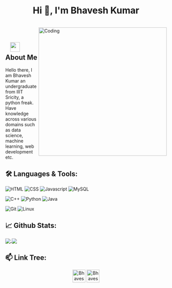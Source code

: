 

<!--
**bhavesh-20/bhavesh-20** is a ✨ _special_ ✨ repository because its `README.md` (this file) appears on your GitHub profile.

Here are some ideas to get you started:

- 🔭 I’m currently working on ...
- 🌱 I’m currently learning ...
- 👯 I’m looking to collaborate on ...
- 🤔 I’m looking for help with ...
- 💬 Ask me about ...
- 📫 How to reach me: ...
- 😄 Pronouns: ...
- ⚡ Fun fact: ...
-->
<h1 align="center">Hi 👋, I'm Bhavesh Kumar</h1>

</br>
<img align="right" alt="Coding" width="400" src="https://media.giphy.com/media/Y4ak9Ki2GZCbJxAnJD/giphy.gif">
</br>

## &nbsp; &nbsp;<img src="https://media.giphy.com/media/WUlplcMpOCEmTGBtBW/giphy.gif" width="30"> **About Me**

Hello there, I am Bhavesh Kumar an undergraduate from IIIT Sricity, a python freak. Have knowledge across various domains such as data science, machine learning, web development etc.
## 🛠️ **Languages & Tools:**

![HTML](https://img.shields.io/badge/html%20-%23E34F26.svg?&style=for-the-badge&logo=html5&logoColor=white)
![CSS](https://img.shields.io/badge/css%20-%231572B6.svg?&style=for-the-badge&logo=css3&logoColor=white)
![Javascript](https://img.shields.io/badge/-Javascript-ffb400?style=for-the-badge&logo=javascript&logoColor=ffff3f)
![MySQL](https://img.shields.io/badge/-MySQL-eeeeee?style=for-the-badge&logo=mysql)

![C++](https://img.shields.io/badge/c++%20-%2300599C.svg?&style=for-the-badge&logo=c%2B%2B&ogoColor=white)
![Python](https://img.shields.io/badge/-Python-red?style=for-the-badge&logo=python)
![Java](https://img.shields.io/badge/-Java-ffb400?style=for-the-badge&logo=java&logoColor=ffff3f)

![Git](https://img.shields.io/badge/git%20-%23F05033.svg?&style=for-the-badge&logo=git&logoColor=white)
![Linux](https://img.shields.io/badge/-linux-772953?style=for-the-badge&logo=linux)

## 📈 **Github Stats:**

<a href="https://github.com/bhavesh-20">
<img align="center" src="https://github-readme-stats.vercel.app/api?username=bhavesh-20&show_icons=true&include_all_commits=true&theme=blue-green&count_private=true">
</a>
<a href="https://github.com/bhavesh-20/github-readme-stats">
<img align="center" src="https://github-readme-stats.anuraghazra1.vercel.app/api/top-langs/?username=bhavesh-20&layout=Demo&theme=blue-green" />
</a>

## 📫 **Link Tree:**
<p align="center">
<a href="https://www.linkedin.com/in/bhavesh-kumar-44450a1a0/" target="_blank"><img align="center" src="https://cdn.jsdelivr.net/npm/simple-icons@3.0.1/icons/linkedin.svg" alt="Bhavesh Kumar" height="40" width="40" /></a>
<a href="mailto:bhaveshkumar.c19@iiits.in" target="_blank"><img align="center" src="https://cdn.jsdelivr.net/npm/simple-icons@3.0.1/icons/gmail.svg" alt="Bhavesh Kumar" height="40" width="40" /></a>

